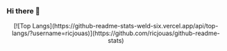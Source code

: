 ### Hi there 👋

<center>[![Top Langs](https://github-readme-stats-weld-six.vercel.app/api/top-langs/?username=ricjouas)](https://github.com/ricjouas/github-readme-stats)</center>
